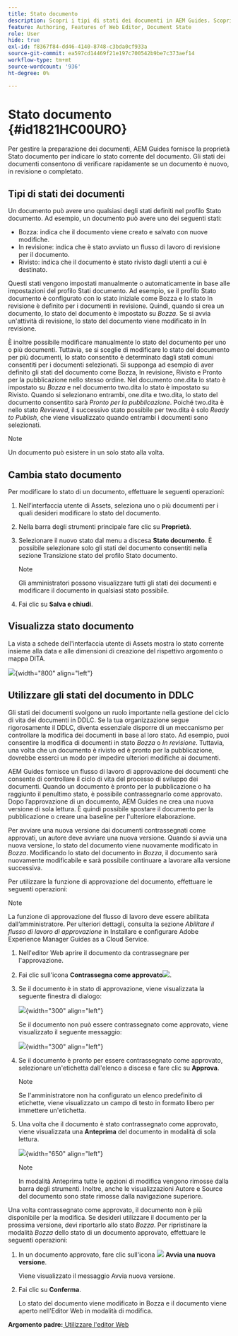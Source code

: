 ```yaml
---
title: Stato documento
description: Scopri i tipi di stati dei documenti in AEM Guides. Scopri come modificare o visualizzare lo stato del documento e come utilizzarlo in DDLC.
feature: Authoring, Features of Web Editor, Document State
role: User
hide: true
exl-id: f8367f84-dd46-4140-8748-c3bda0cf933a
source-git-commit: ea597cd14469f21e197c700542b9be7c373aef14
workflow-type: tm+mt
source-wordcount: '936'
ht-degree: 0%

---
```


# Stato documento {#id1821HC00URO}

Per gestire la preparazione dei documenti, AEM Guides fornisce la proprietà Stato documento per indicare lo stato corrente del documento. Gli stati dei documenti consentono di verificare rapidamente se un documento è nuovo, in revisione o completato.

## Tipi di stati dei documenti

Un documento può avere uno qualsiasi degli stati definiti nel profilo Stato documento. Ad esempio, un documento può avere uno dei seguenti stati:

- Bozza: indica che il documento viene creato e salvato con nuove modifiche.
- In revisione: indica che è stato avviato un flusso di lavoro di revisione per il documento.
- Rivisto: indica che il documento è stato rivisto dagli utenti a cui è destinato.

Questi stati vengono impostati manualmente o automaticamente in base alle impostazioni del profilo Stati documento. Ad esempio, se il profilo Stato documento è configurato con lo stato iniziale come Bozza e lo stato In revisione è definito per i documenti in revisione. Quindi, quando si crea un documento, lo stato del documento è impostato su *Bozza*. Se si avvia un&#39;attività di revisione, lo stato del documento viene modificato in In revisione.

È inoltre possibile modificare manualmente lo stato del documento per uno o più documenti. Tuttavia, se si sceglie di modificare lo stato del documento per più documenti, lo stato consentito è determinato dagli stati comuni consentiti per i documenti selezionati. Si supponga ad esempio di aver definito gli stati del documento come Bozza, In revisione, Rivisto e Pronto per la pubblicazione nello stesso ordine. Nel documento one.dita lo stato è impostato su *Bozza* e nel documento two.dita lo stato è impostato su Rivisto. Quando si selezionano entrambi, one.dita e two.dita, lo stato del documento consentito sarà *Pronto per la pubblicazione*. Poiché two.dita è nello stato *Reviewed*, il successivo stato possibile per two.dita è solo *Ready to Publish*, che viene visualizzato quando entrambi i documenti sono selezionati.

>[!NOTE]
>
> Un documento può esistere in un solo stato alla volta.

## Cambia stato documento

Per modificare lo stato di un documento, effettuare le seguenti operazioni:

1. Nell’interfaccia utente di Assets, seleziona uno o più documenti per i quali desideri modificare lo stato del documento.
1. Nella barra degli strumenti principale fare clic su **Proprietà**.
1. Selezionare il nuovo stato dal menu a discesa **Stato documento**. È possibile selezionare solo gli stati del documento consentiti nella sezione Transizione stato del profilo Stato documento.

   >[!NOTE]
   >
   >Gli amministratori possono visualizzare tutti gli stati dei documenti e modificare il documento in qualsiasi stato possibile.

1. Fai clic su **Salva e chiudi**.

## Visualizza stato documento

La vista a schede dell&#39;interfaccia utente di Assets mostra lo stato corrente insieme alla data e alle dimensioni di creazione del rispettivo argomento o mappa DITA.

![](images/document_state.png){width="800" align="left"}

## Utilizzare gli stati del documento in DDLC

Gli stati dei documenti svolgono un ruolo importante nella gestione del ciclo di vita dei documenti in DDLC. Se la tua organizzazione segue rigorosamente il DDLC, diventa essenziale disporre di un meccanismo per controllare la modifica dei documenti in base al loro stato. Ad esempio, puoi consentire la modifica di documenti in stato *Bozza* o *In revisione*. Tuttavia, una volta che un documento è rivisto ed è pronto per la pubblicazione, dovrebbe esserci un modo per impedire ulteriori modifiche ai documenti.

AEM Guides fornisce un flusso di lavoro di approvazione dei documenti che consente di controllare il ciclo di vita del processo di sviluppo dei documenti. Quando un documento è pronto per la pubblicazione o ha raggiunto il penultimo stato, è possibile contrassegnarlo come approvato. Dopo l’approvazione di un documento, AEM Guides ne crea una nuova versione di sola lettura. È quindi possibile spostare il documento per la pubblicazione o creare una baseline per l&#39;ulteriore elaborazione.

Per avviare una nuova versione dai documenti contrassegnati come approvati, un autore deve avviare una nuova versione. Quando si avvia una nuova versione, lo stato del documento viene nuovamente modificato in *Bozza*. Modificando lo stato del documento in *Bozza*, il documento sarà nuovamente modificabile e sarà possibile continuare a lavorare alla versione successiva.

Per utilizzare la funzione di approvazione del documento, effettuare le seguenti operazioni:

>[!NOTE]
>
> La funzione di approvazione del flusso di lavoro deve essere abilitata dall’amministratore. Per ulteriori dettagli, consulta la sezione *Abilitare il flusso di lavoro di approvazione* in Installare e configurare Adobe Experience Manager Guides as a Cloud Service.

1. Nell&#39;editor Web aprire il documento da contrassegnare per l&#39;approvazione.

1. Fai clic sull&#39;icona **Contrassegna come approvato**![](images/mark_approve_icon.svg).

1. Se il documento è in stato di approvazione, viene visualizzata la seguente finestra di dialogo:

   ![](images/mark-approved-correct-state.png){width="300" align="left"}

   Se il documento non può essere contrassegnato come approvato, viene visualizzato il seguente messaggio:

   ![](images/mark-approved-incorrect-state.png){width="300" align="left"}

1. Se il documento è pronto per essere contrassegnato come approvato, selezionare un&#39;etichetta dall&#39;elenco a discesa e fare clic su **Approva**.

   >[!NOTE]
   >
   > Se l&#39;amministratore non ha configurato un elenco predefinito di etichette, viene visualizzato un campo di testo in formato libero per immettere un&#39;etichetta.

1. Una volta che il documento è stato contrassegnato come approvato, viene visualizzata una **Anteprima** del documento in modalità di sola lettura.

   ![](images/approved-doc-read-only.png){width="650" align="left"}

   >[!NOTE]
   >
   > In modalità Anteprima tutte le opzioni di modifica vengono rimosse dalla barra degli strumenti. Inoltre, anche le visualizzazioni Autore e Source del documento sono state rimosse dalla navigazione superiore.


Una volta contrassegnato come approvato, il documento non è più disponibile per la modifica. Se desideri utilizzare il documento per la prossima versione, devi riportarlo allo stato *Bozza*. Per ripristinare la modalità *Bozza* dello stato di un documento approvato, effettuare le seguenti operazioni:

1. In un documento approvato, fare clic sull&#39;icona ![](images/approved-restart-draft-mode-icon.svg) **Avvia una nuova versione**.

   Viene visualizzato il messaggio Avvia nuova versione.

1. Fai clic su **Conferma**.

   Lo stato del documento viene modificato in Bozza e il documento viene aperto nell&#39;Editor Web in modalità di modifica.


**Argomento padre:**[ Utilizzare l&#39;editor Web](web-editor.md)

